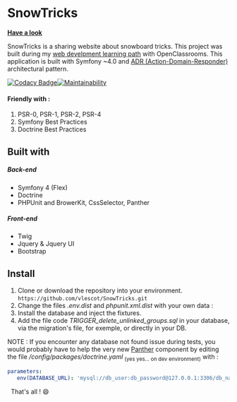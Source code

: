 # SnowTricks 
  
**[Have a look](http://snowtricks.vincentlescot.fr)**  
  
SnowTricks is a sharing website about snowboard tricks. This project was built during my [web develpment learning path](https://openclassrooms.com/paths/developpeur-se-d-application-php-symfony) with OpenClassrooms. 
 This application is built with Symfony ~4.0 and [ADR (Action-Domain-Responder)](https://youtu.be/y7c-XWLYMVA) architectural pattern.
  
   [![Codacy Badge](https://api.codacy.com/project/badge/Grade/2e170f2f88d74c5bb6142061ac991f32)](https://www.codacy.com/app/vlescot/SnowTricks?utm_source=github.com&amp;utm_medium=referral&amp;utm_content=vlescot/SnowTricks&amp;utm_campaign=Badge_Grade)[![Maintainability](https://api.codeclimate.com/v1/badges/aa90009a2a116ca95ad6/maintainability)](https://codeclimate.com/github/vlescot/SnowTricks/maintainability)  
  
#### Friendly with :  
   1. PSR-0, PSR-1, PSR-2, PSR-4  
   2. Symfony Best Practices  
   3. Doctrine Best Practices
   
## Built with
##### Back-end
* Symfony 4 (Flex)
* Doctrine 
* PHPUnit and BrowerKit, CssSelector, Panther
 ##### Front-end
* Twig
* Jquery & Jquery UI
* Bootstrap
  
## Install
 1. Clone or download the repository into your environment.  
    ```https://github.com/vlescot/SnowTricks.git  ```
 2. Change the files  *.env.dist* and *phpunit.xml.dist* with your own data :  
 3. Install the database and inject the fixtures.
 4. Add the file code *TRIGGER_delete_unlinked_groups.sql* in your database, via the migration's file, for exemple, or directly in your DB.
     
 NOTE : If you encounter any database not found issue during tests, you would probably have to help the very new [Panther](https://github.com/symfony/panther) component by editing the file */config/packages/doctrine.yaml* <sub>(yes yes... on dev environment)</sub>
 with : 
 ```yaml
parameters:
    env(DATABASE_URL): 'mysql://db_user:db_password@127.0.0.1:3306/db_name'
 ```
&nbsp;
 That's all ! :smile:
